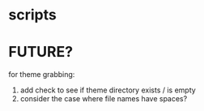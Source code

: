 scripts
=======



FUTURE?
=======
for theme grabbing:
1. add check to see if theme directory exists / is empty
2. consider the case where file names have spaces?
